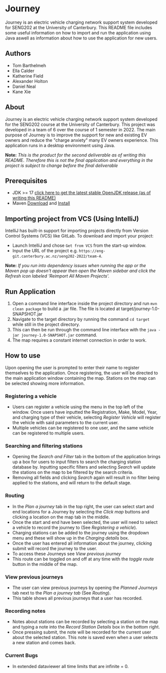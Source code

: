 # Journey
Journey is an electric vehicle charging network support system developed for SENG202 at the University of Canterbury.
This README file includes some useful information on how to import and run the application using Java aswell as information about how to use the application for new users.

## Authors
- Tom Barthelmeh
- Ella Calder
- Katherine Field
- Alexander Holton
- Daniel Neal
- Kane Xie

## About
Journey is an electric vehicle charging network support system developed for the SENG202 course at the University of Canterbury. This project was developed in a team of 6 over the course of 1 semester in 2022. The main purpose of Journey is to improve the support for new and existing EV owners and reduce the "charge anxiety" many EV owners experience. This application runs in a desktop environment using Java.

**Note:** *This is the product for the second deliverable as of writing this README. Therefore this is not the final application and everything in the project is subject to change before the final deliverable*

## Prerequisites
- JDK >= 17 [click here to get the latest stable OpenJDK release (as of writing this README)](https://jdk.java.net/18/)
- Maven [Download](https://maven.apache.org/download.cgi) and [Install](https://maven.apache.org/install.html)


## Importing project from VCS (Using IntelliJ)
IntelliJ has built-in support for importing projects directly from Version Control Systems (VCS) like GitLab.
To download and import your project:

- Launch IntelliJ and chose `Get from VCS` from the start-up window.
- Input the URL of the project e.g. `https://eng-git.canterbury.ac.nz/seng202-2022/team-4`.

**Note:** *If you run into dependency issues when running the app or the Maven pop up doesn't appear then open the Maven sidebar and click the Refresh icon labeled 'Reimport All Maven Projects'.*

## Run Application
1. Open a command line interface inside the project directory and run `mvn clean package` to build a .jar file. The file is located at target/journey-1.0-SNAPSHOT.jar
2. Navigate to the target directory by running the command `cd target` while still in the project directory.
3. This can then be run through the command line interface with the `java -jar journey-1.0-SNAPSHOT.jar` command.
4. The map requires a constant internet connection in order to work.

## How to use
Upon opening the user is prompted to enter their name to register themselves to the application. Once registering, the user will be directed to the main application window containing the map. Stations on the map can be selected showing more information.

### Registering a vehicle
- Users can register a vehicle using the menu in the top left of the window. Once users have inputted the Registration, Make, Model, Year, and charging type of their vehicle, selecting *Register Vehicle* will register the vehicle with said parameters to the current user.
- Multiple vehicles can be registered to one user, and the same vehicle can be registered to multiple users.

### Searching and filtering stations
- Opening the *Search and Filter* tab in the bottom of the application brings up a box for users to input filters to search the charging station database by. Inputting specific filters and selecting *Search* will update the stations on the map to be filtered by the search criteria.
- Removing all fields and clicking *Search* again will result in no filter being applied to the stations, and will return to the default stage.

### Routing
- In the *Plan a journey* tab in the top right, the user can select start and end locations for a Journey by selecting the *Click map* buttons and clicking a location on the map tab in the middle. 
- Once the start and end have been selected, the user will need to select a vehicle to record the journey to (See *Registering a vehicle*).
- Charging stations can be added to the journey using the dropdown menu and these will show up in the *Charging details* box.
- Once the user has entered all information about the journey, clicking submit will record the journey to the user.
- To access these Journeys see *View previous journey*
- This route can be toggled on and off at any time with the *toggle route* button in the middle of the map.

### View previous journeys
- The user can view previous journeys by opening the *Planned Journeys* tab next to the *Plan a journey tab* (See *Routing*).
- This table shows all previous journeys that a user has recorded.

### Recording notes
- Notes about stations can be recorded by selecting a station on the map and typing a note into the *Record Station Details* box in the bottom right.
- Once pressing submit, the note will be recorded for the current user about the selected station. This note is saved even when a user selects a new station and comes back.

### Current Bugs
- In extended dataviewer all time limits that are infinite = 0.
